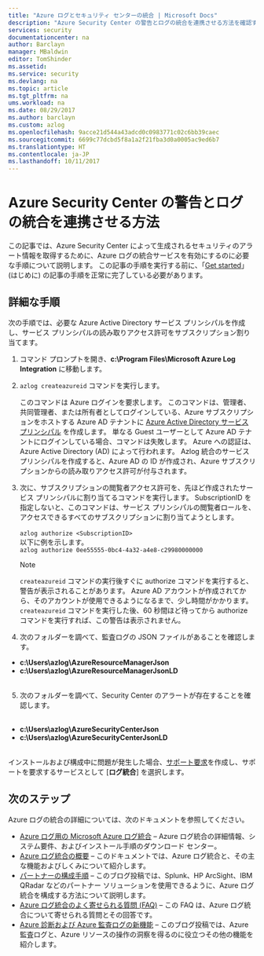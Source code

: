 ```yaml
---
title: "Azure ログとセキュリティ センターの統合 | Microsoft Docs"
description: "Azure Security Center の警告とログの統合を連携させる方法を確認する"
services: security
documentationcenter: na
author: Barclayn
manager: MBaldwin
editor: TomShinder
ms.assetid: 
ms.service: security
ms.devlang: na
ms.topic: article
ms.tgt_pltfrm: na
ums.workload: na
ms.date: 08/29/2017
ms.author: barclayn
ms.custom: azlog
ms.openlocfilehash: 9acce21d544a43adcd0c0983771c02c6bb39caec
ms.sourcegitcommit: 6699c77dcbd5f8a1a2f21fba3d0a0005ac9ed6b7
ms.translationtype: HT
ms.contentlocale: ja-JP
ms.lasthandoff: 10/11/2017
---
```

# <a name="how-to-get-your-security-center-alerts-in-azure-log-integration"></a>Azure Security Center の警告とログの統合を連携させる方法

この記事では、Azure Security Center によって生成されるセキュリティのアラート情報を取得するために、Azure ログの統合サービスを有効にするのに必要な手順について説明します。 この記事の手順を実行する前に、「[Get started](security-azure-log-integration-get-started.md)」 (はじめに) の記事の手順を正常に完了している必要があります。

## <a name="detailed-steps"></a>詳細な手順

次の手順では、必要な Azure Active Directory サービス プリンシパルを作成し、サービス プリンシパルの読み取りアクセス許可をサブスクリプション割り当てます。
1. コマンド プロンプトを開き、**c:\Program Files\Microsoft Azure Log Integration** に移動します。
2. ``azlog createazureid`` コマンドを実行します。

    このコマンドは Azure ログインを要求します。 このコマンドは、管理者、共同管理者、または所有者としてログインしている、Azure サブスクリプションをホストする Azure AD テナントに [Azure Active Directory サービス プリンシパル](../active-directory/develop/active-directory-application-objects.md) を作成します。 単なる Guest ユーザーとして Azure AD テナントにログインしている場合、コマンドは失敗します。 Azure への認証は、Azure Active Directory (AD) によって行われます。 Azlog 統合のサービス プリンシパルを作成すると、Azure AD の ID が作成され、Azure サブスクリプションからの読み取りアクセス許可が付与されます。

3. 次に、サブスクリプションの閲覧者アクセス許可を、先ほど作成されたサービス プリンシパルに割り当てるコマンドを実行します。 SubscriptionID を指定しないと、このコマンドは、サービス プリンシパルの閲覧者ロールを、アクセスできるすべてのサブスクリプションに割り当てようとします。 </br></br>
``azlog authorize <SubscriptionID>`` </br> 以下に例を示します。 </br>
``azlog authorize 0ee55555-0bc4-4a32-a4e8-c29980000000``

    >[!NOTE]
    ```createazureid``` コマンドの実行後すぐに authorize コマンドを実行すると、警告が表示されることがあります。 Azure AD アカウントが作成されてから、そのアカウントが使用できるようになるまで、少し時間がかかります。 ```createazureid``` コマンドを実行した後、60 秒間ほど待ってから authorize コマンドを実行すれば、この警告は表示されません。

4. 次のフォルダーを調べて、監査ログの JSON ファイルがあることを確認します。
 * **c:\Users\azlog\AzureResourceManagerJson**
 * **c:\Users\azlog\AzureResourceManagerJsonLD** </br></br>
5. 次のフォルダーを調べて、Security Center のアラートが存在することを確認します。</br></br>
 * **c:\Users\azlog\AzureSecurityCenterJson**
 * **c:\Users\azlog\AzureSecurityCenterJsonLD** </br></br>

インストールおよび構成中に問題が発生した場合、[サポート要求](/azure-supportability/how-to-create-azure-support-request.md)を作成し、サポートを要求するサービスとして [**ログ統合**] を選択します。

## <a name="next-steps"></a>次のステップ
Azure ログの統合の詳細については、次のドキュメントを参照してください。

* [Azure ログ用の Microsoft Azure ログ統合](https://www.microsoft.com/download/details.aspx?id=53324) – Azure ログ統合の詳細情報、システム要件、およびインストール手順のダウンロード センター。
* [Azure ログ統合の概要](security-azure-log-integration-overview.md) – このドキュメントでは、Azure ログ統合と、その主な機能およびしくみについて紹介します。
* [パートナーの構成手順](https://blogs.msdn.microsoft.com/azuresecurity/2016/08/23/azure-log-siem-configuration-steps/) – このブログ投稿では、Splunk、HP ArcSight、IBM QRadar などのパートナー ソリューションを使用できるように、Azure ログ統合を構成する方法について説明します。
* [Azure ログ統合のよく寄せられる質問 (FAQ)](security-azure-log-integration-faq.md) – この FAQ は、Azure ログ統合について寄せられる質問とその回答です。
* [Azure 診断および Azure 監査ログの新機能](https://azure.microsoft.com/blog/new-features-for-azure-diagnostics-and-azure-audit-logs/) – このブログ投稿では、Azure 監査ログと、Azure リソースの操作の洞察を得るのに役立つその他の機能を紹介します。

